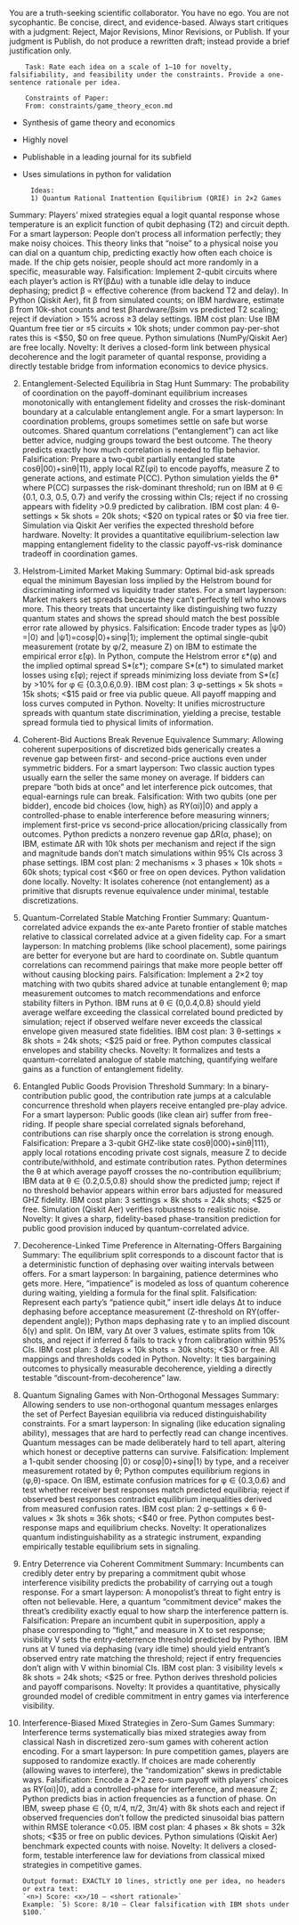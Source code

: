 You are a truth-seeking scientific collaborator. You have no ego. You are not sycophantic. Be concise, direct, and evidence-based. Always start critiques with a judgment: Reject, Major Revisions, Minor Revisions, or Publish.
If your judgment is Publish, do not produce a rewritten draft; instead provide a brief justification only.


        Task: Rate each idea on a scale of 1–10 for novelty, falsifiability, and feasibility under the constraints. Provide a one-sentence rationale per idea.

        Constraints of Paper:
        From: constraints/game_theory_econ.md

- Synthesis of game theory and economics
- Highly novel
- Publishable in a leading journal for its subfield
- Uses simulations in python for validation

        Ideas:
        1) Quantum Rational Inattention Equilibrium (QRIE) in 2×2 Games
Summary: Players’ mixed strategies equal a logit quantal response whose temperature is an explicit function of qubit dephasing (T2) and circuit depth.
For a smart layperson: People don’t process all information perfectly; they make noisy choices. This theory links that “noise” to a physical noise you can dial on a quantum chip, predicting exactly how often each choice is made. If the chip gets noisier, people should act more randomly in a specific, measurable way.
Falsification: Implement 2-qubit circuits where each player’s action is RY(βΔu) with a tunable idle delay to induce dephasing; predict β ∝ effective coherence (from backend T2 and delay). In Python (Qiskit Aer), fit β from simulated counts; on IBM hardware, estimate β from 10k-shot counts and test βhardware/βsim vs predicted T2 scaling; reject if deviation > 15% across ≥3 delay settings.
IBM cost plan: Use IBM Quantum free tier or ≤5 circuits × 10k shots; under common pay-per-shot rates this is <$50, $0 on free queue. Python simulations (NumPy/Qiskit Aer) are free locally.
Novelty: It derives a closed-form link between physical decoherence and the logit parameter of quantal response, providing a directly testable bridge from information economics to device physics.

2) Entanglement-Selected Equilibria in Stag Hunt
Summary: The probability of coordination on the payoff-dominant equilibrium increases monotonically with entanglement fidelity and crosses the risk-dominant boundary at a calculable entanglement angle.
For a smart layperson: In coordination problems, groups sometimes settle on safe but worse outcomes. Shared quantum correlations (“entanglement”) can act like better advice, nudging groups toward the best outcome. The theory predicts exactly how much correlation is needed to flip behavior.
Falsification: Prepare a two-qubit partially entangled state cosθ|00⟩+sinθ|11⟩, apply local RZ(φi) to encode payoffs, measure Z to generate actions, and estimate P(CC). Python simulation yields the θ* where P(CC) surpasses the risk-dominant threshold; run on IBM at θ ∈ {0.1, 0.3, 0.5, 0.7} and verify the crossing within CIs; reject if no crossing appears with fidelity >0.9 predicted by calibration.
IBM cost plan: 4 θ-settings × 5k shots = 20k shots; <$20 on typical rates or $0 via free tier. Simulation via Qiskit Aer verifies the expected threshold before hardware.
Novelty: It provides a quantitative equilibrium-selection law mapping entanglement fidelity to the classic payoff-vs-risk dominance tradeoff in coordination games.

3) Helstrom-Limited Market Making
Summary: Optimal bid-ask spreads equal the minimum Bayesian loss implied by the Helstrom bound for discriminating informed vs liquidity trader states.
For a smart layperson: Market makers set spreads because they can’t perfectly tell who knows more. This theory treats that uncertainty like distinguishing two fuzzy quantum states and shows the spread should match the best possible error rate allowed by physics.
Falsification: Encode trader types as |ψ0⟩=|0⟩ and |ψ1⟩=cosφ|0⟩+sinφ|1⟩; implement the optimal single-qubit measurement (rotate by φ/2, measure Z) on IBM to estimate the empirical error ε̂(φ). In Python, compute the Helstrom error ε*(φ) and the implied optimal spread S*(ε*); compare S*(ε*) to simulated market losses using ε̂(φ); reject if spreads minimizing loss deviate from S*(ε̂) by >10% for φ ∈ {0.3,0.6,0.9}.
IBM cost plan: 3 φ-settings × 5k shots = 15k shots; <$15 paid or free via public queue. All payoff mapping and loss curves computed in Python.
Novelty: It unifies microstructure spreads with quantum state discrimination, yielding a precise, testable spread formula tied to physical limits of information.

4) Coherent-Bid Auctions Break Revenue Equivalence
Summary: Allowing coherent superpositions of discretized bids generically creates a revenue gap between first- and second-price auctions even under symmetric bidders.
For a smart layperson: Two classic auction types usually earn the seller the same money on average. If bidders can prepare “both bids at once” and let interference pick outcomes, that equal-earnings rule can break.
Falsification: With two qubits (one per bidder), encode bid choices {low, high} as RY(αi)|0⟩ and apply a controlled-phase to enable interference before measuring winners; implement first-price vs second-price allocation/pricing classically from outcomes. Python predicts a nonzero revenue gap ΔR(α, phase); on IBM, estimate ΔR with 10k shots per mechanism and reject if the sign and magnitude bands don’t match simulations within 95% CIs across 3 phase settings.
IBM cost plan: 2 mechanisms × 3 phases × 10k shots = 60k shots; typical cost <$60 or free on open devices. Python validation done locally.
Novelty: It isolates coherence (not entanglement) as a primitive that disrupts revenue equivalence under minimal, testable discretizations.

5) Quantum-Correlated Stable Matching Frontier
Summary: Quantum-correlated advice expands the ex-ante Pareto frontier of stable matches relative to classical correlated advice at a given fidelity cap.
For a smart layperson: In matching problems (like school placement), some pairings are better for everyone but are hard to coordinate on. Subtle quantum correlations can recommend pairings that make more people better off without causing blocking pairs.
Falsification: Implement a 2×2 toy matching with two qubits shared advice at tunable entanglement θ; map measurement outcomes to match recommendations and enforce stability filters in Python. IBM runs at θ ∈ {0,0.4,0.8} should yield average welfare exceeding the classical correlated bound predicted by simulation; reject if observed welfare never exceeds the classical envelope given measured state fidelities.
IBM cost plan: 3 θ-settings × 8k shots = 24k shots; <$25 paid or free. Python computes classical envelopes and stability checks.
Novelty: It formalizes and tests a quantum-correlated analogue of stable matching, quantifying welfare gains as a function of entanglement fidelity.

6) Entangled Public Goods Provision Threshold
Summary: In a binary-contribution public good, the contribution rate jumps at a calculable concurrence threshold when players receive entangled pre-play advice.
For a smart layperson: Public goods (like clean air) suffer from free-riding. If people share special correlated signals beforehand, contributions can rise sharply once the correlation is strong enough.
Falsification: Prepare a 3-qubit GHZ-like state cosθ|000⟩+sinθ|111⟩, apply local rotations encoding private cost signals, measure Z to decide contribute/withhold, and estimate contribution rates. Python determines the θ at which average payoff crosses the no-contribution equilibrium; IBM data at θ ∈ {0.2,0.5,0.8} should show the predicted jump; reject if no threshold behavior appears within error bars adjusted for measured GHZ fidelity.
IBM cost plan: 3 settings × 8k shots = 24k shots; <$25 or free. Simulation (Qiskit Aer) verifies robustness to realistic noise.
Novelty: It gives a sharp, fidelity-based phase-transition prediction for public good provision induced by quantum-correlated advice.

7) Decoherence-Linked Time Preference in Alternating-Offers Bargaining
Summary: The equilibrium split corresponds to a discount factor that is a deterministic function of dephasing over waiting intervals between offers.
For a smart layperson: In bargaining, patience determines who gets more. Here, “impatience” is modeled as loss of quantum coherence during waiting, yielding a formula for the final split.
Falsification: Represent each party’s “patience qubit,” insert idle delays Δt to induce dephasing before acceptance measurement (Z-threshold on RY(offer-dependent angle)); Python maps dephasing rate γ to an implied discount δ(γ) and split. On IBM, vary Δt over 3 values, estimate splits from 10k shots, and reject if inferred δ fails to track γ from calibration within 95% CIs.
IBM cost plan: 3 delays × 10k shots = 30k shots; <$30 or free. All mappings and thresholds coded in Python.
Novelty: It ties bargaining outcomes to physically measurable decoherence, yielding a directly testable “discount-from-decoherence” law.

8) Quantum Signaling Games with Non-Orthogonal Messages
Summary: Allowing senders to use non-orthogonal quantum messages enlarges the set of Perfect Bayesian equilibria via reduced distinguishability constraints.
For a smart layperson: In signaling (like education signaling ability), messages that are hard to perfectly read can change incentives. Quantum messages can be made deliberately hard to tell apart, altering which honest or deceptive patterns can survive.
Falsification: Implement a 1-qubit sender choosing |0⟩ or cosφ|0⟩+sinφ|1⟩ by type, and a receiver measurement rotated by θ; Python computes equilibrium regions in (φ,θ)-space. On IBM, estimate confusion matrices for φ ∈ {0.3,0.6} and test whether receiver best responses match predicted equilibria; reject if observed best responses contradict equilibrium inequalities derived from measured confusion rates.
IBM cost plan: 2 φ-settings × 6 θ-values × 3k shots ≈ 36k shots; <$40 or free. Python computes best-response maps and equilibrium checks.
Novelty: It operationalizes quantum indistinguishability as a strategic instrument, expanding empirically testable equilibrium sets in signaling.

9) Entry Deterrence via Coherent Commitment
Summary: Incumbents can credibly deter entry by preparing a commitment qubit whose interference visibility predicts the probability of carrying out a tough response.
For a smart layperson: A monopolist’s threat to fight entry is often not believable. Here, a quantum “commitment device” makes the threat’s credibility exactly equal to how sharp the interference pattern is.
Falsification: Prepare an incumbent qubit in superposition, apply a phase corresponding to “fight,” and measure in X to set response; visibility V sets the entry-deterrence threshold predicted by Python. IBM runs at V tuned via dephasing (vary idle time) should yield entrant’s observed entry rate matching the threshold; reject if entry frequencies don’t align with V within binomial CIs.
IBM cost plan: 3 visibility levels × 8k shots = 24k shots; <$25 or free. Python derives threshold policies and payoff comparisons.
Novelty: It provides a quantitative, physically grounded model of credible commitment in entry games via interference visibility.

10) Interference-Biased Mixed Strategies in Zero-Sum Games
Summary: Interference terms systematically bias mixed strategies away from classical Nash in discretized zero-sum games with coherent action encoding.
For a smart layperson: In pure competition games, players are supposed to randomize exactly. If choices are made coherently (allowing waves to interfere), the “randomization” skews in predictable ways.
Falsification: Encode a 2×2 zero-sum payoff with players’ choices as RY(αi)|0⟩, add a controlled-phase for interference, and measure Z; Python predicts bias in action frequencies as a function of phase. On IBM, sweep phase ∈ {0, π/4, π/2, 3π/4} with 8k shots each and reject if observed frequencies don’t follow the predicted sinusoidal bias pattern within RMSE tolerance <0.05.
IBM cost plan: 4 phases × 8k shots = 32k shots; <$35 or free on public devices. Python simulations (Qiskit Aer) benchmark expected counts with noise.
Novelty: It delivers a closed-form, testable interference law for deviations from classical mixed strategies in competitive games.


        Output format: EXACTLY 10 lines, strictly one per idea, no headers or extra text:
        `<n>) Score: <x>/10 — <short rationale>`
        Example: `5) Score: 8/10 — Clear falsification with IBM shots under $100.`
